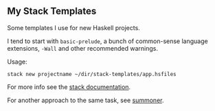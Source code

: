 ## My Stack Templates

Some templates I use for new Haskell projects.

I tend to start with `basic-prelude`, a bunch of common-sense language extensions, `-Wall` and other recommended warnings.


Usage:
```
stack new projectname ~/dir/stack-templates/app.hsfiles
```

For more info see the [stack documentation](https://docs.haskellstack.org/en/stable/GUIDE/#stack-new).

For another approach to the same task, see [summoner](https://github.com/kowainik/summoner).
